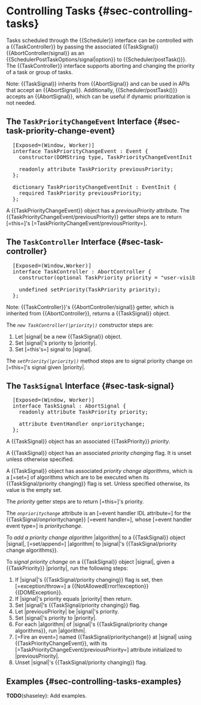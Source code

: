 Controlling Tasks {#sec-controlling-tasks}
=====================

Tasks scheduled through the {{Scheduler}} interface can be controlled with a
{{TaskController}} by passing the associated {{TaskSignal}}
{{AbortController/signal}} as an {{SchedulerPostTaskOptions/signal|option}} to
{{Scheduler/postTask()}}. The {{TaskController}} interface supports aborting
and changing the priority of a task or group of tasks.

Note: {{TaskSignal}} inherits from {{AbortSignal}} and can be used in APIs that
accept an {{AbortSignal}}. Additionally, {{Scheduler/postTask()}} accepts an
{{AbortSignal}}, which can be useful if dynamic prioritization is not needed.

The `TaskPriorityChangeEvent` Interface {#sec-task-priority-change-event}
---------------------

<pre class='idl'>
  [Exposed=(Window, Worker)]
  interface TaskPriorityChangeEvent : Event {
    constructor(DOMString type, TaskPriorityChangeEventInit priorityChangeEventInitDict);

    readonly attribute TaskPriority previousPriority;
  };

  dictionary TaskPriorityChangeEventInit : EventInit {
    required TaskPriority previousPriority;
  };
</pre>

A {{TaskPriorityChangeEvent}} object has a <dfn for=TaskPriorityChangeEvent>previousPriority</dfn>
attribute. The {{TaskPriorityChangeEvent/previousPriority}} getter steps are to
return [=this=]'s [=TaskPriorityChangeEvent/previousPriority=].

The `TaskController` Interface {#sec-task-controller}
---------------------

<pre class='idl'>
  [Exposed=(Window,Worker)]
  interface TaskController : AbortController {
    constructor(optional TaskPriority priority = "user-visible");

    undefined setPriority(TaskPriority priority);
  };
</pre>

Note: {{TaskController}}'s {{AbortController/signal}} getter, which is
inherited from {{AbortController}}, returns a {{TaskSignal}} object.

<div algorithm>
  The <dfn constructor for="TaskController" lt="TaskController()"><code>new TaskController(|priority|)</code></dfn> constructor steps are:

  1. Let |signal| be a new {{TaskSignal}} object.
  1. Set |signal|'s <a for=TaskSignal>priority</a> to |priority|.
  1. Set [=this's=] <a for=AbortController>signal</a> to |signal|.
</div>

The <dfn method for=TaskController><code>setPriority(|priority|)</code></dfn>
method steps are to <a for=TaskSignal>signal priority change</a> on [=this=]'s
<a for=AbortController>signal</a> given |priority|.

The `TaskSignal` Interface {#sec-task-signal}
---------------------

<pre class='idl'>
  [Exposed=(Window, Worker)]
  interface TaskSignal : AbortSignal {
    readonly attribute TaskPriority priority;

    attribute EventHandler onprioritychange;
  };
</pre>

A {{TaskSignal}} object has an associated {{TaskPriority}}
<dfn for=TaskSignal>priority</dfn>.

A {{TaskSignal}} object has an associated <dfn attribute for=TaskSignal>priority changing</dfn>
flag. It is unset unless otherwise specified.

A {{TaskSignal}} object has associated <dfn attribute for=TaskSignal>priority change algorithms</dfn>,
which is a [=set=] of algorithms which are to be executed when its
{{TaskSignal/priority changing}} flag is set. Unless specified otherwise, its value is
the empty set.

The <dfn attribute for="TaskSignal">priority</dfn> getter steps are to return [=this=]'s <a for=TaskSignal>priority</a>.

The <dfn attribute for=TaskSignal><code>onprioritychange</code></dfn> attribute
is an [=event handler IDL attribute=] for the {{TaskSignal/onprioritychange}}
[=event handler=], whose [=event handler event type=] is
<dfn event for=TaskSignal>prioritychange</dfn>.

To <dfn for="TaskSignal">add a priority change algorithm</dfn> |algorithm| to a
{{TaskSignal}} object |signal|, [=set/append=] |algorithm| to |signal|'s
{{TaskSignal/priority change algorithms}}.

<div algorithm>
  To <dfn for="TaskSignal">signal priority change</dfn> on a {{TaskSignal}}
  object |signal|, given a {{TaskPriority}} |priority|, run the following steps:

  1. If |signal|'s {{TaskSignal/priority changing}} flag is set, then [=exception/throw=] a {{NotAllowedError!!exception}}
     {{DOMException}}.
  1. If |signal|'s <a for=TaskSignal>priority</a> equals |priority| then return.
  1. Set |signal|'s {{TaskSignal/priority changing}} flag.
  1. Let |previousPriority| be |signal|'s <a for=TaskSignal>priority</a>.
  1. Set |signal|'s <a for=TaskSignal>priority</a> to |priority|.
  1. <a for="list" lt="iterate">For each</a> |algorithm| of |signal|'s {{TaskSignal/priority change algorithms}}, run |algorithm|.
  1. [=Fire an event=] named {{TaskSignal/prioritychange}} at |signal| using
     {{TaskPriorityChangeEvent}}, with its [=TaskPriorityChangeEvent/previousPriority=]
     attribute initialized to |previousPriority|.
  1. Unset |signal|'s {{TaskSignal/priority changing}} flag.
</div>

Examples {#sec-controlling-tasks-examples}
---------------------

**TODO**(shaseley): Add examples.
